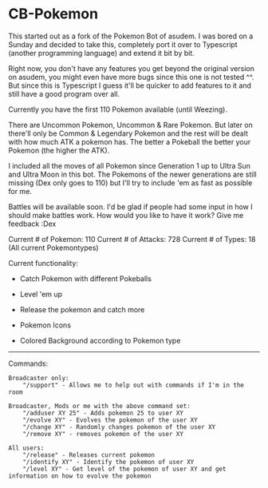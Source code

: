 # CB-Pokemon
This started out as a fork of the Pokemon Bot of asudem.
I was bored on a Sunday and decided to take this, completely port it over to Typescript (another programming language) and extend it bit by bit.

Right now, you don't have any features you get beyond the original version on asudem, you might even have more bugs since this one is not tested ^^.
But since this is Typescript I guess it'll be quicker to add features to it and still have a good program over all.

Currently you have the first 110 Pokemon available (until Weezing).

There are Uncommon Pokemon, Uncommon & Rare Pokemon.
But later on there'll only be Common & Legendary Pokemon and the rest will be dealt with how much ATK a pokemon has. The better a Pokeball the better your Pokemon (the higher the ATK).

I included all the moves of all Pokemon since Generation 1 up to Ultra Sun and Ultra Moon in this bot. The Pokemons of the newer generations are still missing (Dex only goes to 110) but I'll try to include 'em as fast as possible for me.

Battles will be available soon. I'd be glad if people had some input in how I should make battles work. How would you like to have it work? Give me feedback :Dex


Current # of Pokemon: 110
Current # of Attacks: 728
Current # of Types: 18     (All current Pokemontypes)

Current functionality:
- Catch Pokemon with different Pokeballs
- Level 'em up
- Release the pokemon and catch more

- Pokemon Icons
- Colored Background according to Pokemon type

________________________________________________
Commands:

    Broadcaster only:
        "/support" - Allows me to help out with commands if I'm in the room

    Broadcaster, Mods or me with the above command set:
        "/adduser XY 25" - Adds pokemon 25 to user XY
        "/evolve XY" - Evolves the pokemon of the user XY
        "/change XY" - Randomly changes pokemon of the user XY
        "/remove XY" - removes pokemon of the user XY

    All users:
        "/release" - Releases current pokemon
        "/identify XY" - Identify the pokemon of user XY
        "/level XY" - Get level of the pokemon of user XY and get information on how to evolve the pokemon
